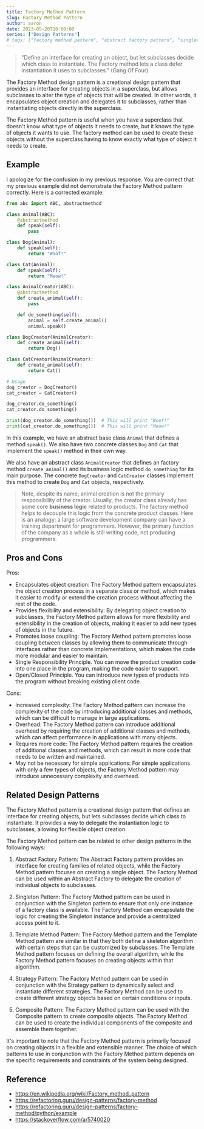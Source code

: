 ```yaml
---
title: Factory Method Pattern
slug: Factory Method Pattern
author: aaron
date: 2023-05-20T10:00:00
series: ["Design Patterns"]
# tags: ["factory method pattern", "abstract factory pattern", "singleton pattern", "template method pattern", "composite pattern", "strategy pattern"]
---
```



> "Define an interface for creating an object, but let subclasses decide which class to instantiate. The Factory method lets a class defer instantiation it uses to subclasses." (Gang Of Four)

The Factory Method design pattern is a creational design pattern that provides an interface for creating objects in a superclass, but allows subclasses to alter the type of objects that will be created. In other words, it encapsulates object creation and delegates it to subclasses, rather than instantiating objects directly in the superclass.

The Factory Method pattern is useful when you have a superclass that doesn't know what type of objects it needs to create, but it knows the type of objects it wants to use. The factory method can be used to create these objects without the superclass having to know exactly what type of object it needs to create.

## Example

I apologize for the confusion in my previous response. You are correct that my previous example did not demonstrate the Factory Method pattern correctly. Here is a corrected example:

```python
from abc import ABC, abstractmethod

class Animal(ABC):
    @abstractmethod
    def speak(self):
        pass

class Dog(Animal):
    def speak(self):
        return "Woof!"

class Cat(Animal):
    def speak(self):
        return "Meow!"

class AnimalCreator(ABC):
    @abstractmethod
    def create_animal(self):
        pass

    def do_something(self):
        animal = self.create_animal()
        animal.speak()

class DogCreator(AnimalCreator):
    def create_animal(self):
        return Dog()

class CatCreator(AnimalCreator):
    def create_animal(self):
        return Cat()

# Usage
dog_creator = DogCreator()
cat_creator = CatCreator()

dog_creator.do_something()
cat_creator.do_something()

print(dog_creator.do_something())  # This will print "Woof!"
print(cat_creator.do_something())  # This will print "Meow!"
```

In this example, we have an abstract base class `Animal` that defines a method `speak()`. We also have two concrete classes `Dog` and `Cat` that implement the `speak()` method in their own way.

We also have an abstract class `AnimalCreator` that defines an factory method `create_animal()` and its business logic method `do_something` for its main purpose. The concrete `DogCreator` and `CatCreator` classes implement this method to create `Dog` and `Cat` objects, respectively.

>Note, despite its name, animal creation is not the primary responsibility of the creator. Usually, the creator class already has some core **business logic** related to products. The factory method helps to decouple this logic from the concrete product classes. Here is an analogy: a large software development company can have a training department for programmers. However, the primary function of the company as a whole is still writing code, not producing programmers.

## Pros and Cons

Pros:

- Encapsulates object creation: The Factory Method pattern encapsulates the object creation process in a separate class or method, which makes it easier to modify or extend the creation process without affecting the rest of the code.
- Provides flexibility and extensibility: By delegating object creation to subclasses, the Factory Method pattern allows for more flexibility and extensibility in the creation of objects, making it easier to add new types of objects in the future.
- Promotes loose coupling: The Factory Method pattern promotes loose coupling between classes by allowing them to communicate through interfaces rather than concrete implementations, which makes the code more modular and easier to maintain.
- Single Responsibility Principle. You can move the product creation code into one place in the program, making the code easier to support.
- Open/Closed Principle. You can introduce new types of products into the program without breaking existing client code.

Cons:

- Increased complexity: The Factory Method pattern can increase the complexity of the code by introducing additional classes and methods, which can be difficult to manage in large applications.
- Overhead: The Factory Method pattern can introduce additional overhead by requiring the creation of additional classes and methods, which can affect performance in applications with many objects.
- Requires more code: The Factory Method pattern requires the creation of additional classes and methods, which can result in more code that needs to be written and maintained.
- May not be necessary for simple applications: For simple applications with only a few types of objects, the Factory Method pattern may introduce unnecessary complexity and overhead.


## Related Design Patterns

The Factory Method pattern is a creational design pattern that defines an interface for creating objects, but lets subclasses decide which class to instantiate. It provides a way to delegate the instantiation logic to subclasses, allowing for flexible object creation.

The Factory Method pattern can be related to other design patterns in the following ways:

1. Abstract Factory Pattern: The Abstract Factory pattern provides an interface for creating families of related objects, while the Factory Method pattern focuses on creating a single object. The Factory Method can be used within an Abstract Factory to delegate the creation of individual objects to subclasses.

2. Singleton Pattern: The Factory Method pattern can be used in conjunction with the Singleton pattern to ensure that only one instance of a factory class is available. The Factory Method can encapsulate the logic for creating the Singleton instance and provide a centralized access point to it.

3. Template Method Pattern: The Factory Method pattern and the Template Method pattern are similar in that they both define a skeleton algorithm with certain steps that can be customized by subclasses. The Template Method pattern focuses on defining the overall algorithm, while the Factory Method pattern focuses on creating objects within that algorithm.

4. Strategy Pattern: The Factory Method pattern can be used in conjunction with the Strategy pattern to dynamically select and instantiate different strategies. The Factory Method can be used to create different strategy objects based on certain conditions or inputs.

5. Composite Pattern: The Factory Method pattern can be used with the Composite pattern to create composite objects. The Factory Method can be used to create the individual components of the composite and assemble them together.

It's important to note that the Factory Method pattern is primarily focused on creating objects in a flexible and extensible manner. The choice of which patterns to use in conjunction with the Factory Method pattern depends on the specific requirements and constraints of the system being designed.

## Reference

- https://en.wikipedia.org/wiki/Factory_method_pattern
- https://refactoring.guru/design-patterns/factory-method
- https://refactoring.guru/design-patterns/factory-method/python/example
- https://stackoverflow.com/a/5740020

